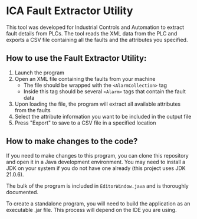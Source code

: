 # ICA Fault Extractor Utility

This tool was developed for Industrial Controls and Automation to extract fault details from PLCs.
The tool reads the XML data from the PLC and exports a CSV file containing all the faults and the
attributes you specified.

## How to use the Fault Extractor Utility:
1. Launch the program
2. Open an XML file containing the faults from your machine 
   * The file should be wrapped with the `<AlarmCollection>` tag 
   * Inside this tag should be several `<Alarm>` tags that contain the fault data
3. Upon loading the file, the program will extract all available attributes from the faults
4. Select the attribute information you want to be included in the output file 
5. Press "Export" to save to a CSV file in a specified location


## How to make changes to the code?
If you need to make changes to this program, you can clone this repository and open it in a Java
development environment. You may need to install a JDK on your system if you do not have one already (this project uses
JDK 21.0.6).

The bulk of the program is included in `EditorWindow.java` and is thoroughly documented.

To create a standalone program, you will need to build the application as an executable .jar file. This process will depend on the IDE you are using.
